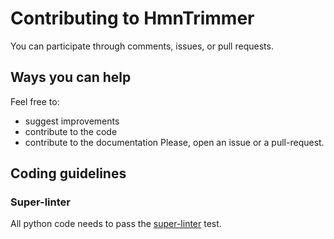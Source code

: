 # Contributing to HmnTrimmer

You can participate through comments, issues, or pull requests.

## Ways you can help

Feel free to:
* suggest improvements
* contribute to the code
* contribute to the documentation
Please, open an issue or a pull-request.

## Coding guidelines

### Super-linter

All python code needs to pass the [super-linter](https://github.com/marketplace/actions/super-linter) test.

